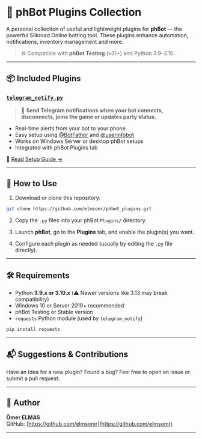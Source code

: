 # 🧠 phBot Plugins Collection

A personal collection of useful and lightweight plugins for **phBot** — the powerful Silkroad Online botting tool. These plugins enhance automation, notifications, inventory management and more.

> ⚙️ Compatible with **phBot Testing** (v31+) and Python 3.9–3.10.

---

## 📦 Included Plugins

### [`telegram_notify.py`](./telegram_notify.py)
> 📲 **Send Telegram notifications when your bot connects, disconnects, joins the game or updates party status.**

- Real-time alerts from your bot to your phone
- Easy setup using [@BotFather](https://t.me/BotFather) and [@userinfobot](https://t.me/userinfobot)
- Works on Windows Server or desktop phBot setups
- Integrated with phBot Plugins tab

📄 [Read Setup Guide →](./telegram_notify.md)

---

## 🔧 How to Use

1. Download or clone this repository:
```bash
git clone https://github.com/elmsomr/phbot_plugins.git
```

2. Copy the `.py` files into your phBot `Plugins/` directory.

3. Launch **phBot**, go to the **Plugins** tab, and enable the plugin(s) you want.

4. Configure each plugin as needed (usually by editing the `.py` file directly).

---

## 🛠 Requirements

- Python **3.9.x or 3.10.x** (⚠️ Newer versions like 3.13 may break compatibility)
- Windows 10 or Server 2019+ recommended
- phBot Testing or Stable version
- `requests` Python module (used by `telegram_notify`)

```bash
pip install requests
```

---

## 📬 Suggestions & Contributions
Have an idea for a new plugin? Found a bug? Feel free to open an issue or submit a pull request.

---

## 👤 Author
**Ömer ELMAS**  
GitHub: [https://github.com/elmsomr](https://github.com/elmsomr)

---
